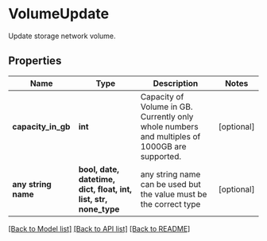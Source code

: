 # VolumeUpdate

Update storage network volume.

## Properties
Name | Type | Description | Notes
------------ | ------------- | ------------- | -------------
**capacity_in_gb** | **int** | Capacity of Volume in GB. Currently only whole numbers and multiples of 1000GB are supported. | [optional] 
**any string name** | **bool, date, datetime, dict, float, int, list, str, none_type** | any string name can be used but the value must be the correct type | [optional]

[[Back to Model list]](../README.md#documentation-for-models) [[Back to API list]](../README.md#documentation-for-api-endpoints) [[Back to README]](../README.md)


